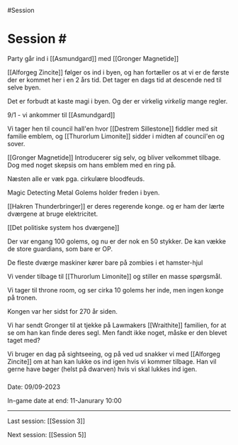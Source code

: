 #Session 

Session #
=========

Party går ind i [[Asmundgard]] med [[Gronger Magnetide]]

[[Alforgeg Zincite]] følger os ind i byen, og han fortæller os at vi er de første der er kommet her i en 2 års tid. Det tager en dags tid at descende ned til selve byen.

Det er forbudt at kaste magi i byen. Og der er virkelig *virkelig* mange regler.

9/1 - vi ankommer til [[Asmundgard]]

Vi tager hen til council hall'en hvor [[Destrem Sillestone]] fiddler med sit familie emblem, og [[Thurorlum Limonite]] sidder i midten af council'en og sover.

[[Gronger Magnetide]] Introducerer sig selv, og bliver velkommet tilbage. Dog med noget skepsis om hans emblem med en ring på.

Næsten alle er væk pga. cirkulære bloodfeuds.

Magic Detecting Metal Golems holder freden i byen.

[[Hakren Thunderbringer]] er deres regerende konge. og er ham der lærte dværgene at bruge elektricitet.

[[Det politiske system hos dværgene]]

Der var engang 100 golems, og nu er der nok en 50 stykker. De kan vække de store guardians, som bare er OP.

De fleste dværge maskiner kører bare på zombies i et hamster-hjul

Vi vender tilbage til [[Thurorlum Limonite]] og stiller en masse spørgsmål.

Vi tager til throne room, og ser cirka 10 golems her inde, men ingen konge på tronen.

Kongen var her sidst for 270 år siden.

Vi har sendt Gronger til at tjekke på Lawmakers [[Wraithite]] familien, for at se om han kan finde deres segl. Men fandt ikke noget, måske er den blevet taget med?

Vi bruger en dag på sightseeing, og på ved ud snakker vi med [[Alforgeg Zincite]] om at han kan lukke os ind igen hvis vi kommer tilbage. Han vil gerne have bøger (helst på dwarven) hvis vi skal lukkes ind igen.

### 

Date: 09/09-2023

In-game date at end: 11-Janurary 10:00

* * *

Last session: [[Session 3]]

Next session: [[Session 5]]
